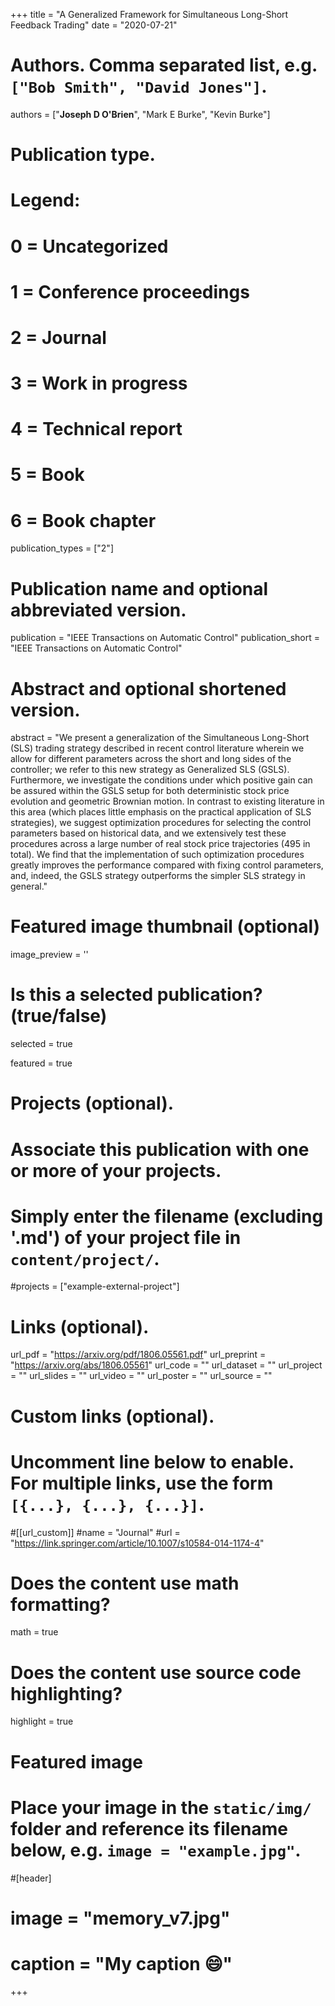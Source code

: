 +++
title = "A Generalized Framework for Simultaneous Long-Short Feedback Trading"
date = "2020-07-21"

# Authors. Comma separated list, e.g. `["Bob Smith", "David Jones"]`.

authors = ["**Joseph D O'Brien**", "Mark E Burke", "Kevin Burke"]

# Publication type.
# Legend:
# 0 = Uncategorized
# 1 = Conference proceedings
# 2 = Journal
# 3 = Work in progress
# 4 = Technical report
# 5 = Book
# 6 = Book chapter
publication_types = ["2"]

# Publication name and optional abbreviated version.
publication = "IEEE Transactions on Automatic Control"
publication_short = "IEEE Transactions on Automatic Control"

# Abstract and optional shortened version.
abstract = "We present a generalization of the Simultaneous Long-Short (SLS) trading strategy described in recent control literature wherein we allow for different parameters across the short and long sides of the controller; we refer to this new strategy as Generalized SLS (GSLS). Furthermore, we investigate the conditions under which positive gain can be assured within the GSLS setup for both deterministic stock price evolution and geometric Brownian motion. In contrast to existing literature in this area (which places little emphasis on the practical application of SLS strategies), we suggest optimization procedures for selecting the control parameters based on historical data, and we extensively test these procedures across a large number of real stock price trajectories (495 in total). We find that the implementation of such optimization procedures greatly improves the performance compared with fixing control parameters, and, indeed, the GSLS strategy outperforms the simpler SLS strategy in general."

# Featured image thumbnail (optional)
image_preview = ''

# Is this a selected publication? (true/false)
selected = true

featured = true


# Projects (optional).
#   Associate this publication with one or more of your projects.
#   Simply enter the filename (excluding '.md') of your project file in `content/project/`.
#projects = ["example-external-project"]

# Links (optional).
url_pdf = "https://arxiv.org/pdf/1806.05561.pdf"
url_preprint = "https://arxiv.org/abs/1806.05561"
url_code = ""
url_dataset = ""
url_project = ""
url_slides = ""
url_video = ""
url_poster = ""
url_source = ""

# Custom links (optional).
#   Uncomment line below to enable. For multiple links, use the form `[{...}, {...}, {...}]`.
#[[url_custom]]
#name = "Journal"
#url = "https://link.springer.com/article/10.1007/s10584-014-1174-4"

# Does the content use math formatting?
math = true

# Does the content use source code highlighting?
highlight = true
  
# Featured image
# Place your image in the `static/img/` folder and reference its filename below, e.g. `image = "example.jpg"`.
#[header]
# image = "memory_v7.jpg"
# caption = "My caption :smile:"

+++

